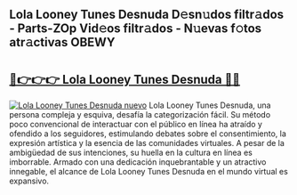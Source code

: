 ## Lola Looney Tunes Desnuda D𝚎sn𝚞dos filtr𝚊dos - Parts-ZOp Vid𝚎os filtr𝚊dos - N𝚞evas f𝚘tos atr𝚊ctivas OBEWY

# <h2><a href="http://mbbzz26.tromn.icu/?c=Lola+Looney+Tunes+Desnuda">🔗👉👉👉 Lola Looney Tunes Desnuda 🔗🔗</a></h2>

[![Lola Looney Tunes Desnuda nuevo](https://i.imgur.com/pEAQMta.gif)](http://mbbzz26.tromn.icu/?c=Lola+Looney+Tunes+Desnuda)
Lola Looney Tunes Desnuda, una persona compleja y esquiva, desafía la categorización fácil. Su método poco convencional de interactuar con el público en línea ha atraído y ofendido a los seguidores, estimulando debates sobre el consentimiento, la expresión artística y la esencia de las comunidades virtuales. A pesar de la ambigüedad de sus intenciones, su huella en la cultura en línea es imborrable. Armado con una dedicación inquebrantable y un atractivo innegable, el alcance de Lola Looney Tunes Desnuda en el mundo virtual es expansivo.
